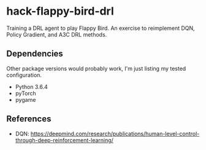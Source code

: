 # hack-flappy-bird-drl
Training a DRL agent to play Flappy Bird. An exercise to reimplement DQN, Policy Gradient, and A3C DRL methods.

## Dependencies
Other package versions would probably work, I'm just listing my tested configuration.
- Python 3.6.4
- pyTorch
- pygame

## References
- DQN: https://deepmind.com/research/publications/human-level-control-through-deep-reinforcement-learning/